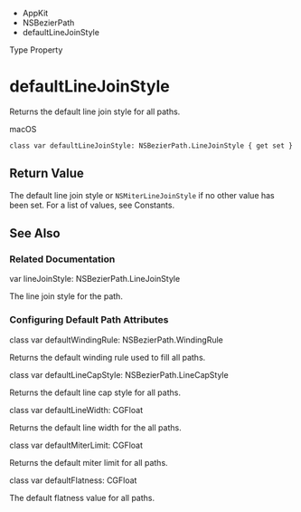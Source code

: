 

- AppKit
- NSBezierPath
-  defaultLineJoinStyle 

Type Property

# defaultLineJoinStyle

Returns the default line join style for all paths.

macOS

``` source
class var defaultLineJoinStyle: NSBezierPath.LineJoinStyle { get set }
```

## Return Value

The default line join style or `NSMiterLineJoinStyle` if no other value has been set. For a list of values, see Constants.

## See Also

### Related Documentation

var lineJoinStyle: NSBezierPath.LineJoinStyle

The line join style for the path.

### Configuring Default Path Attributes

class var defaultWindingRule: NSBezierPath.WindingRule

Returns the default winding rule used to fill all paths.

class var defaultLineCapStyle: NSBezierPath.LineCapStyle

Returns the default line cap style for all paths.

class var defaultLineWidth: CGFloat

Returns the default line width for the all paths.

class var defaultMiterLimit: CGFloat

Returns the default miter limit for all paths.

class var defaultFlatness: CGFloat

The default flatness value for all paths.

